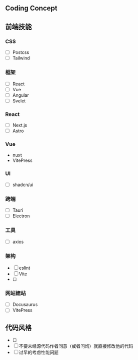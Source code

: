 



## Coding Concept

## 前端技能

### CSS

- [ ] Postcss
- [ ] Tailwind

### 框架

- [ ] React
- [ ] Vue
- [ ] Angular
- [ ] Svelet

### React 

- [ ] Next.js
- [ ] Astro

### Vue

- nuxt
- VitePress

### UI 

- [ ] shadcn/ui

### 跨端

- [ ] Tauri
- [ ] Electron

### 工具

- [ ] axios

### 架构

- [ ] eslint
- [ ] Vite
- [ ] 

### 网站建站

- [ ] Docusaurus
- [ ] VitePress

## 代码风格

- [ ] 
- [ ] 不要未经源代码作者同意（或者问询）就直接修改他的代码
- [ ] 过早的考虑性能问题